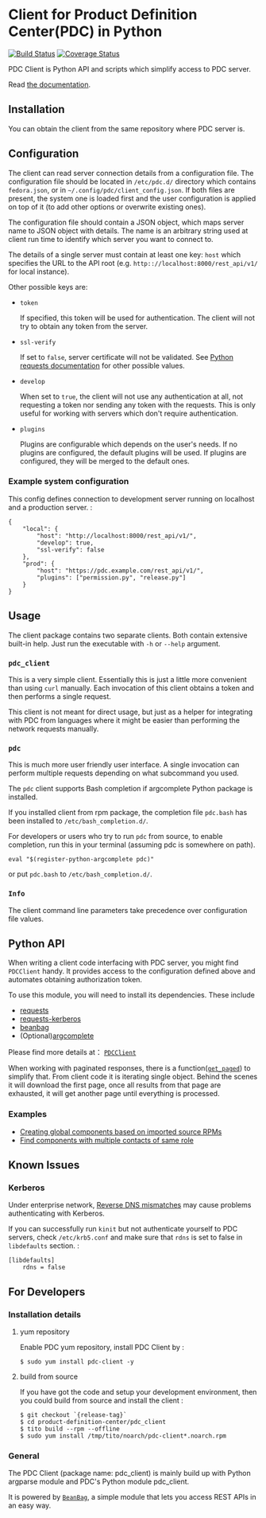 # Client for Product Definition Center(PDC) in Python

[![Build Status](https://travis-ci.org/product-definition-center/pdc-client.svg?branch=master)](https://travis-ci.org/product-definition-center/pdc-client)
[![Coverage Status](https://coveralls.io/repos/product-definition-center/pdc-client/badge.svg?branch=master&service=github)](https://coveralls.io/github/product-definition-center/pdc-client?branch=master)

PDC Client is Python API and scripts which simplify access to PDC server.

Read [the documentation](https://pdc-client.readthedocs.io).

## Installation

You can obtain the client from the same repository where PDC server is.

## Configuration

The client can read server connection details from a configuration file.
The configuration file should be located in
`/etc/pdc.d/` directory which contains `fedora.json`, or in `~/.config/pdc/client_config.json`.
If both files are present, the system one is loaded first and the user
configuration is applied on top of it (to add other options or overwrite
existing ones).

The configuration file should contain a JSON object, which maps server
name to JSON object with details. The name is an arbitrary string used
at client run time to identify which server you want to connect to.

The details of a single server must contain at least one key: `host`
which specifies the URL to the API root (e.g.
`http:://localhost:8000/rest_api/v1/` for local instance).

Other possible keys are:

* `token`

    If specified, this token will be used for authentication. The client
    will not try to obtain any token from the server.

* `ssl-verify`

    If set to `false`, server certificate will not be validated. See [Python requests documentation](http://docs.python-requests.org/en/master/user/advanced/#ssl-cert-verification) for other possible values.

* `develop`

    When set to `true`, the client will not use any authentication at
    all, not requesting a token nor sending any token with the requests.
    This is only useful for working with servers which don't require
    authentication.

* `plugins`

    Plugins are configurable which depends on the user's needs.
    If no plugins are configured, the default plugins will be used.
    If plugins are configured, they will be merged to the default ones.

### Example system configuration

This config defines connection to development server running on
localhost and a production server. :

    {
        "local": {
            "host": "http://localhost:8000/rest_api/v1/",
            "develop": true,
            "ssl-verify": false
        },
        "prod": {
            "host": "https://pdc.example.com/rest_api/v1/",
            "plugins": ["permission.py", "release.py"]
        }
    }

## Usage

The client package contains two separate clients. Both contain extensive
built-in help. Just run the executable with `-h` or `--help` argument.

### `pdc_client`

This is a very simple client. Essentially this is just a little more
convenient than using `curl` manually. Each invocation of this client
obtains a token and then performs a single request.

This client is not meant for direct usage, but just as a helper for
integrating with PDC from languages where it might be easier than
performing the network requests manually.

### `pdc`

This is much more user friendly user interface. A single invocation can
perform multiple requests depending on what subcommand you used.

The `pdc` client supports Bash completion if argcomplete Python package is installed.

If you installed client from rpm package, the completion file `pdc.bash` has been
installed to `/etc/bash_completion.d/`.

For developers or users who try to run `pdc` from source, to enable completion,
run this in your terminal (assuming pdc is somewhere on path).

    eval "$(register-python-argcomplete pdc)"

or put `pdc.bash` to `/etc/bash_completion.d/`.

### `Info`

The client command line parameters take precedence over configuration file values.

## Python API

When writing a client code interfacing with PDC server, you might find
`PDCClient` handy. It provides access to the configuration defined above
and automates obtaining authorization token.

To use this module, you will need to install its dependencies. These
include

- [requests](http://docs.python-requests.org/en/latest/)
- [requests-kerberos](https://github.com/requests/requests-kerberos/)
- [beanbag](http://beanbag.readthedocs.org/en/latest/)
- (Optional)[argcomplete](http://argcomplete.readthedocs.org/en/latest/_modules/argcomplete.html)

Please find more details at： [`PDCClient`](pdc_client/__init__.py#L71)

When working with paginated responses, there is a function([`get_paged`](pdc_client/__init__.py#L138)) to
simplify that. From client code it is iterating single object. Behind
the scenes it will download the first page, once all results from that
page are exhausted, it will get another page until everything is
processed.

### Examples

- [Creating global components based on imported source RPMs](https://github.com/product-definition-center/product-definition-center/blob/master/pdc/scripts/create_release_components.py)
- [Find components with multiple contacts of same role](https://gist.github.com/lubomir/c78091bf286ee9764f99)

## Known Issues

### Kerberos

Under enterprise network, [Reverse DNS
mismatches](http://web.mit.edu/Kerberos/www/krb5-latest/doc/admin/princ_dns.html#reverse-dns-mismatches)
may cause problems authenticating with Kerberos.

If you can successfully run `kinit` but not authenticate yourself to PDC
servers, check `/etc/krb5.conf` and make sure that `rdns` is set to
false in `libdefaults` section. :

    [libdefaults]
        rdns = false

## For Developers

### Installation details

1.  yum repository

    Enable PDC yum repository, install PDC Client by :

        $ sudo yum install pdc-client -y

2.  build from source

    If you have got the code and setup your development environment,
    then you could build from source and install the client :

        $ git checkout `{release-tag}`
        $ cd product-definition-center/pdc_client
        $ tito build --rpm --offline
        $ sudo yum install /tmp/tito/noarch/pdc-client*.noarch.rpm

### General

The PDC Client (package name: pdc\_client) is mainly build up with
Python argparse module and PDC's Python module pdc\_client.

It is powered by [`BeanBag`](http://beanbag.readthedocs.org/en/latest/), a simple module that lets you access REST
APIs in an easy way.
